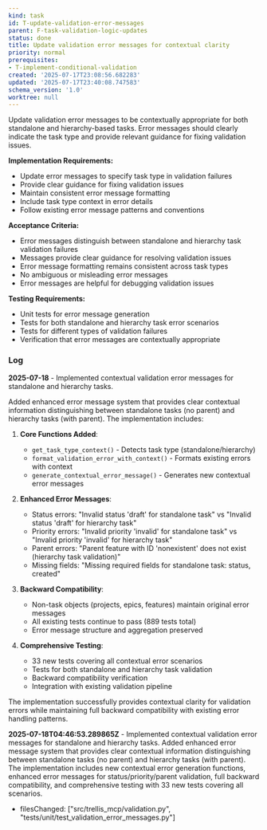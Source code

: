 ```yaml
---
kind: task
id: T-update-validation-error-messages
parent: F-task-validation-logic-updates
status: done
title: Update validation error messages for contextual clarity
priority: normal
prerequisites:
- T-implement-conditional-validation
created: '2025-07-17T23:08:56.682283'
updated: '2025-07-17T23:40:08.747583'
schema_version: '1.0'
worktree: null
---
```

Update validation error messages to be contextually appropriate for both standalone and hierarchy-based tasks. Error messages should clearly indicate the task type and provide relevant guidance for fixing validation issues.

**Implementation Requirements:**
- Update error messages to specify task type in validation failures
- Provide clear guidance for fixing validation issues
- Maintain consistent error message formatting
- Include task type context in error details
- Follow existing error message patterns and conventions

**Acceptance Criteria:**
- Error messages distinguish between standalone and hierarchy task validation failures
- Messages provide clear guidance for resolving validation issues
- Error message formatting remains consistent across task types
- No ambiguous or misleading error messages
- Error messages are helpful for debugging validation issues

**Testing Requirements:**
- Unit tests for error message generation
- Tests for both standalone and hierarchy task error scenarios
- Tests for different types of validation failures
- Verification that error messages are contextually appropriate

### Log

**2025-07-18** - Implemented contextual validation error messages for standalone and hierarchy tasks.

Added enhanced error message system that provides clear contextual information distinguishing between standalone tasks (no parent) and hierarchy tasks (with parent). The implementation includes:

1. **Core Functions Added**:
   - `get_task_type_context()` - Detects task type (standalone/hierarchy)
   - `format_validation_error_with_context()` - Formats existing errors with context
   - `generate_contextual_error_message()` - Generates new contextual error messages

2. **Enhanced Error Messages**:
   - Status errors: "Invalid status 'draft' for standalone task" vs "Invalid status 'draft' for hierarchy task"
   - Priority errors: "Invalid priority 'invalid' for standalone task" vs "Invalid priority 'invalid' for hierarchy task"
   - Parent errors: "Parent feature with ID 'nonexistent' does not exist (hierarchy task validation)"
   - Missing fields: "Missing required fields for standalone task: status, created"

3. **Backward Compatibility**:
   - Non-task objects (projects, epics, features) maintain original error messages
   - All existing tests continue to pass (889 tests total)
   - Error message structure and aggregation preserved

4. **Comprehensive Testing**:
   - 33 new tests covering all contextual error scenarios
   - Tests for both standalone and hierarchy task validation
   - Backward compatibility verification
   - Integration with existing validation pipeline

The implementation successfully provides contextual clarity for validation errors while maintaining full backward compatibility with existing error handling patterns.


**2025-07-18T04:46:53.289865Z** - Implemented contextual validation error messages for standalone and hierarchy tasks. Added enhanced error message system that provides clear contextual information distinguishing between standalone tasks (no parent) and hierarchy tasks (with parent). The implementation includes new contextual error generation functions, enhanced error messages for status/priority/parent validation, full backward compatibility, and comprehensive testing with 33 new tests covering all scenarios.
- filesChanged: ["src/trellis_mcp/validation.py", "tests/unit/test_validation_error_messages.py"]